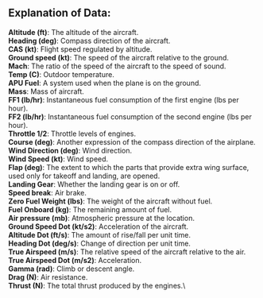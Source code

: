 ## Explanation of Data:

**Altitude (ft)**: The altitude of the aircraft.\
**Heading (deg)**: Compass direction of the aircraft.\
**CAS (kt)**: Flight speed regulated by altitude.\
**Ground speed (kt)**: The speed of the aircraft relative to the ground.\
**Mach**: The ratio of the speed of the aircraft to the speed of sound.\
**Temp (C)**: Outdoor temperature.\
**APU Fuel**: A system used when the plane is on the ground.\
**Mass**: Mass of aircraft.\
**FF1 (lb/hr)**: Instantaneous fuel consumption of the first engine (lbs per hour).\
**FF2 (lb/hr)**: Instantaneous fuel consumption of the second engine (lbs per hour).\
**Throttle 1/2**: Throttle levels of engines.\
**Course (deg)**: Another expression of the compass direction of the airplane.\
**Wind Direction (deg)**: Wind direction.\
**Wind Speed (kt)**: Wind speed.\
**Flap (deg)**: The extent to which the parts that provide extra wing surface, used only for takeoff and landing, are opened.\
**Landing Gear**: Whether the landing gear is on or off.\
**Speed break**: Air brake.\
**Zero Fuel Weight (lbs)**: The weight of the aircraft without fuel.\
**Fuel Onboard (kg)**: The remaining amount of fuel.\
**Air pressure (mb)**: Atmospheric pressure at the location.\
**Ground Speed Dot (kt/s2)**: Acceleration of the aircraft.\
**Altitude Dot (ft/s)**: The amount of rise/fall per unit time.\
**Heading Dot (deg/s)**: Change of direction per unit time.\
**True Airspeed (m/s)**: The relative speed of the aircraft relative to the air.\
**True Airspeed Dot (m/s2)**: Acceleration.\
**Gamma (rad)**: Climb or descent angle.\
**Drag (N)**: Air resistance.\
**Thrust (N)**: The total thrust produced by the engines.\